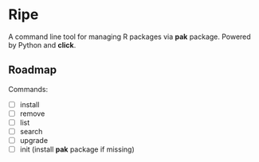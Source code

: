 # Ripe

A command line tool for managing R packages via **pak** package.
Powered by Python and **click**.

## Roadmap

Commands:

- [ ] install
- [ ] remove
- [ ] list
- [ ] search
- [ ] upgrade
- [ ] init (install **pak** package if missing)
